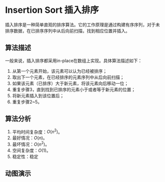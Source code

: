 # Insertion Sort 插入排序
插入排序是一种简单直观的排序算法。它的工作原理是通过构建有序序列，对于未排序数据，在已排序序列中从后向前扫描，找到相应位置并插入。

## 算法描述
一般来说，插入排序都采用in-place在数组上实现。具体算法描述如下：
1. 从第一个元素开始，该元素可以认为已经被排序；
2. 取出下一个元素，在已经排序的元素序列中从后向前扫描；
3. 如果该元素（已排序）大于新元素，将该元素向后移动一位；
4. 重复步骤3，直到找到已排序的元素小于或者等于新元素的位置；
5. 将新元素插入到该位置后；
6. 重复步骤2~5。

## 算法分析
1. 平均时间复杂度：$O(n^2)$。
2. 最好情况：$O(n)$。
3. 最坏情况：$O(n^2)$。
2. 空间复杂度：$O(1)$。
3. 稳定性：稳定

## 动图演示